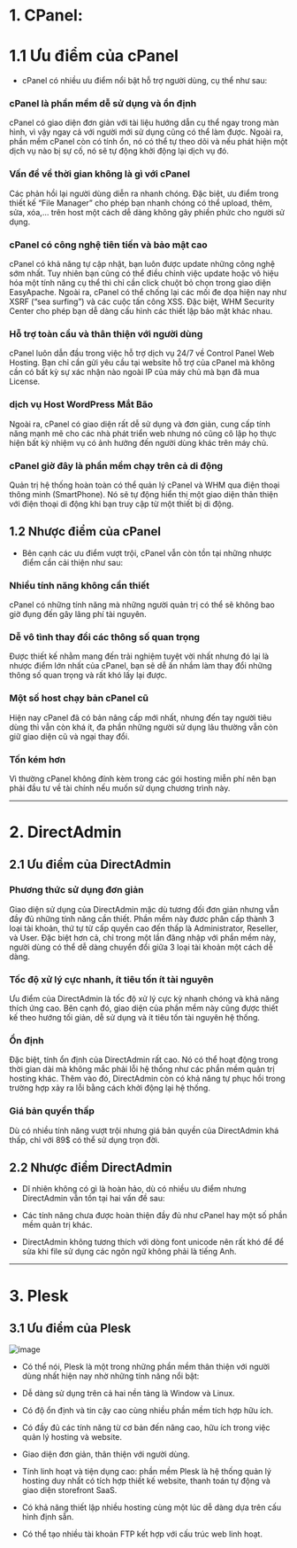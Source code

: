 # 1. CPanel:
# 1.1 Ưu điểm của cPanel

- cPanel có nhiều ưu điểm nổi bật hỗ trợ người dùng, cụ thể như sau:

### cPanel là phần mềm dễ sử dụng và ổn định

cPanel có giao diện đơn giản với tài liệu hướng dẫn cụ thể ngay trong màn hình, vì vậy ngay cả với người mới sử dụng cũng có thể làm được. Ngoài ra, phần mềm cPanel còn có tính ổn, nó có thể tự theo dõi và nếu phát hiện một dịch vụ nào bị sự cố, nó sẽ tự động khởi động lại dịch vụ đó.

### Vấn đề về thời gian không là gì với cPanel

Các phản hồi lại người dùng diễn ra nhanh chóng. Đặc biệt, ưu điểm trong thiết kế “File Manager” cho phép bạn nhanh chóng có thể upload, thêm, sửa, xóa,… trên host một cách dễ dàng không gây phiền phức cho người sử dụng.

### cPanel có công nghệ tiên tiến và bảo mật cao

cPanel có khả năng tự cập nhật, bạn luôn được update những công nghệ sớm nhất. Tuy nhiên bạn cũng có thể điều chỉnh việc update hoặc vô hiệu hóa một tính năng cụ thể thì chỉ cần click chuột bỏ chọn trong giao diện EasyApache. Ngoài ra, cPanel có thể chống lại các mối đe dọa hiện nay như XSRF (“sea surfing”) và các cuộc tấn công XSS. Đặc biệt, WHM Security Center cho phép bạn dễ dàng cấu hình các thiết lập bảo mật khác nhau.

###  Hỗ trợ toàn cầu và thân thiện với người dùng

cPanel luôn dẫn đầu trong việc hỗ trợ dịch vụ 24/7 về Control Panel Web Hosting. Bạn chỉ cần gửi yêu cầu tại website hỗ trợ của cPanel mà không cần có bất kỳ sự xác nhận nào ngoài IP của máy chủ mà bạn đã mua License.

### dịch vụ Host WordPress Mắt Bão

Ngoài ra, cPanel có giao diện rất dễ sử dụng và đơn giản, cung cấp tính năng mạnh mẽ cho các nhà phát triển web nhưng nó cũng cô lập họ thực hiện bất kỳ nhiệm vụ có ảnh hưởng đến người dùng khác trên máy chủ.

### cPanel giờ đây là phần mềm chạy trên cả di động

Quản trị hệ thống hoàn toàn có thể quản lý cPanel và WHM qua điện thoại thông minh (SmartPhone). Nó sẽ tự động hiển thị một giao diện thân thiện với điện thoại di động khi bạn truy cập từ một thiết bị di động.
          
## 1.2 Nhược điểm của cPanel

- Bên cạnh các ưu điểm vượt trội, cPanel vẫn còn tồn tại những nhược điểm cần cải thiện như sau:

### Nhiều tính năng không cần thiết

cPanel có những tính năng mà những người quản trị có thể sẽ không bao giờ đụng đến gây lãng phí tài nguyên.

### Dễ vô tình thay đổi các thông số quan trọng

Được thiết kế nhằm mang đến trải nghiệm tuyệt vời nhất nhưng đó lại là nhược điểm lớn nhất của cPanel, bạn sẽ dễ ấn nhầm làm thay đổi những thông số quan trọng và rất khó lấy lại được.

### Một số host chạy bản cPanel cũ

Hiện nay cPanel đã có bản nâng cấp mới nhất, nhưng đến tay người tiêu dùng thì vẫn còn khá ít, đa phần những người sử dụng lâu thường vẫn còn giữ giao diện cũ và ngại thay đổi.

### Tốn kém hơn

Vì thường cPanel không đính kèm trong các gói hosting miễn phí nên bạn phải đầu tư về tài chính nếu muốn sử dụng chương trình này.

---------------------------------------------------------------------------------

# 2.  DirectAdmin
## 2.1 Ưu điểm của DirectAdmin

### Phương thức sử dụng đơn giản

Giao diện sử dụng của DirectAdmin mặc dù tương đối đơn giản nhưng vẫn đầy đủ những tính năng cần thiết. Phần mềm này đươc phân cấp thành 3 loại tài khoản, thứ tự từ cấp quyền cao đến thấp là Administrator, Reseller, và User. Đặc biệt hơn cả, chỉ trong một lần đăng nhập với phần mềm này, người dùng có thể dễ dàng chuyển đổi giữa 3 loại tài khoản một cách dễ dàng.

### Tốc độ xử lý cực nhanh, ít tiêu tốn ít tài nguyên

Ưu điểm của DirectAdmin là tốc độ xử lý cực kỳ nhanh chóng và khả năng thích ứng cao. Bên cạnh đó, giao diện của phần mềm này cũng được thiết kế theo hướng tối giản, dễ sử dụng và ít tiêu tốn tài nguyên hệ thống.

### Ổn định

Đặc biệt, tính ổn định của DirectAdmin rất cao. Nó có thể hoạt động trong thời gian dài mà không mắc phải lỗi hệ thống như các phần mềm quản trị hosting khác. Thêm vào đó, DirectAdmin còn có khả năng tự phục hồi trong trường hợp xảy ra lỗi bằng cách khởi động lại hệ thống.

### Giá bản quyền thấp

Dù có nhiều tính năng vượt trội nhưng giá bản quyền của DirectAdmin khá thấp, chỉ với 89$ có thể sử dụng trọn đời.

## 2.2 Nhược điểm DirectAdmin

- Dĩ nhiên không có gì là hoàn hảo, dù có nhiều ưu điểm nhưng DirectAdmin vẫn tồn tại hai vấn đề sau:

- Các tính năng chưa được hoàn thiện đầy đủ như cPanel hay một số phần mềm quản trị khác.

- DirectAdmin không tương thích với dòng font unicode nên rất khó để để sửa khi file sử dụng các ngôn ngữ không phải là tiếng Anh.

---------------------------------------------------------------------------------

# 3. Plesk

## 3.1 Ưu điểm của Plesk

![image](https://user-images.githubusercontent.com/95491130/185874845-22748dbc-3bd7-4c20-b42f-6a22da41fe2f.png)

- Có thể nói, Plesk là một trong những phần mềm thân thiện với người dùng nhất hiện nay nhờ những tính năng nổi bật:

- Dễ dàng sử dụng trên cả hai nền tảng là Window và Linux.

- Có độ ổn định và tin cậy cao cùng nhiều phần mềm tích hợp hữu ích.

- Có đầy đủ các tính năng từ cơ bản đến nâng cao, hữu ích trong việc quản lý hosting và website.

- Giao diện đơn giản, thân thiện với người dùng.

- Tính linh hoạt và tiện dụng cao: phần mềm Plesk là hệ thống quản lý hosting duy nhất có tích hợp thiết kế website, thanh toán tự động và giao diện storefront SaaS.

- Có khả năng thiết lập nhiều hosting cùng một lúc dễ dàng dựa trên cấu hình định sẵn.

- Có thể tạo nhiều tài khoản FTP kết hợp với cấu trúc web linh hoạt.




